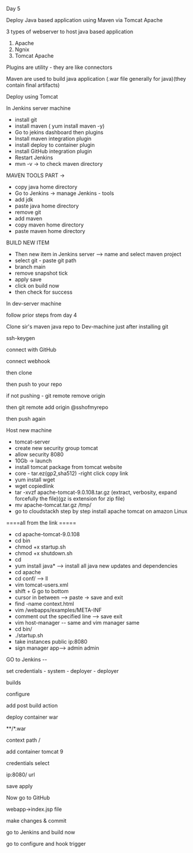 Day 5



Deploy Java based application using Maven via Tomcat Apache



3 types of webserver to host java based application

1. Apache
2. Ngnix
3. Tomcat Apache



Plugins are utility - they are like connectors

Maven are used to build java application (.war file generally for java)(they contain final artifacts)

Deploy using Tomcat







In Jenkins server machine

* install git
* install maven ( yum install maven -y)
* Go to jekins dashboard then plugins
* Install maven integration plugin
* install deploy to container plugin
* install GitHub integration plugin
* Restart Jenkins
* mvn -v -> to check maven directory



MAVEN TOOLS PART ->

* copy java home directory
* Go to Jenkins -> manage Jenkins - tools
* add jdk
* paste java home directory
* remove git
* add maven
* copy maven home directory
* paste maven home directory



BUILD NEW ITEM

* Then new item in Jenkins server --> name and select maven project
* select git - paste git path
* branch main 
* remove snapshot tick
* apply save
* click on build now
* then check for success



In dev-server machine

follow prior steps from day 4

Clone sir's maven java repo to Dev-machine just after installing git

ssh-keygen

connect with GitHub

connect webhook

then clone

then push to your repo



if not pushing - git remote remove origin 

then git remote add origin @sshofmyrepo

then push again



Host new machine

* tomcat-server
* create new security group tomcat
* allow security 8080
* 10Gb -> launch
* install tomcat package from tomcat website
* core - tar.ez(gp2,sha512) -right click copy link
* yum install wget
* wget copiedlink
* tar -xvzf apache-tomcat-9.0.108.tar.gz (extract, verbosity, expand forcefully the file)(gz is extension for zip file)
* mv apache-tomcat.tar.gz /tmp/
* go to cloudstackh step by step install apache tomcat on amazon Linux

====all from the link =====

* cd apache-tomcat-9.0.108
* cd bin
* chmod +x startup.sh
* chmod +x shutdown.sh
* cd
* yum install java\* --> install all java new updates and dependencies
* cd apache
* cd conf/ --> ll
* vim tomcat-users.xml
* shift + G go to bottom
* cursor in between --> paste -> save and exit
* find -name context.html
* vim /webapps/examples/META-INF
* comment out the specified line --> save exit
* vim host-manager -- same and vim manager same
* cd bin/
* ./startup.sh
* take instances public ip:8080
* sign manager app--> admin admin





GO to Jenkins --

set credentials - system - deployer - deployer



builds

configure

add post build action

deploy container war

\*\*/\*.war

context path /



add container tomcat 9

credentials select

ip:8080/ url



save apply



Now go to GitHub 

webapp->index.jsp file

make changes \& commit

go to Jenkins and build now



go to configure and hook trigger









